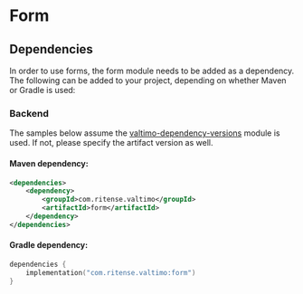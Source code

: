 # Form

## Dependencies

In order to use forms, the form module needs to be added as a dependency. The following can be added to your project, depending on whether Maven or Gradle is used:

### Backend

The samples below assume the [valtimo-dependency-versions](valtimo-dependency-versions.md) module is used. If not, please specify the artifact version as well.

#### Maven dependency:

```xml
<dependencies>
    <dependency>
        <groupId>com.ritense.valtimo</groupId>
        <artifactId>form</artifactId>
    </dependency>
</dependencies>
```

#### Gradle dependency:

```kotlin
dependencies {
    implementation("com.ritense.valtimo:form")
}
```
